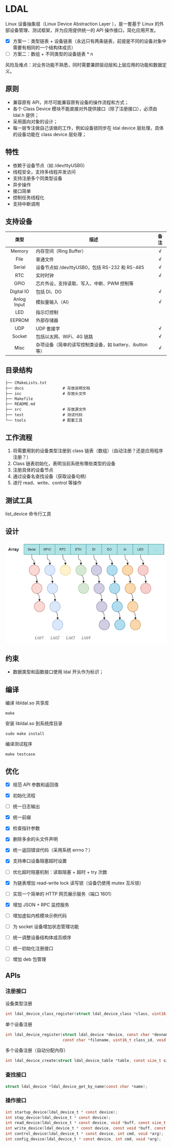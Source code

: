 # LDAL

Linux 设备抽象层（Linux Device Abstraction Layer ），是一套基于 Linux 的外部设备管理、测试框架，并为应用提供统一的 API 操作接口，简化应用开发。

- [x] 方案一：类型链表 + 设备链表（永远只有两条链表，前提是不同的设备对象中需要有相同的一个结构体成员）
- [ ] 方案二：数组 + 不同类型的设备链表 * n

风险及难点：对业务功能不熟悉，同时需要兼顾驱动层和上层应用的功能和数据定义。



## 原则

- 兼容原有 API，并尽可能兼容原有设备的操作流程和方式；
- 各个 Class Device 模块不能直接对外提供接口（除了注册接口），必须由 ldal.h 提供；
- 采用面向对象的设计；
- 每一层专注做自己该做的工作，例如设备锁同步在 ldal device 层处理，具体的设备功能在 class device 层处理；



## 特性

- 依赖于设备节点（如 /dev/ttyUSB0）
- 线程安全，支持多线程并发访问
- 支持注册多个同类型设备
- 异步操作
- 接口简单
- 控制任务线程化
- 支持中断调用



## 支持设备

|    类型     | 描述                                                     | 备注 |
| :---------: | -------------------------------------------------------- | :--: |
|   Memory    | 内存空间（Ring Buffer）                                  |  √   |
|    File     | 普通文件                                                 |  √   |
|   Serial    | 设备节点如 /dev/ttyUSB0，包括 RS-232 和 RS-485           |  √   |
|     RTC     | 实时时钟                                                 |  √   |
|    GPIO     | 芯片外设，支持读取、写入、中断、PWM 控制等               |      |
| Digital IO  | 包括 DI、DO                                              |  √   |
| Anlog Input | 模拟量输入（AI）                                         |  √   |
|     LED     | 指示灯控制                                               |      |
|   EEPROM    | 外部存储器                                               |      |
|     UDP     | UDP 套接字                                               |  √   |
|   Socket    | 包括以太网、WiFi、4G 链路                                |  √   |
|    Misc     | 杂项设备（简单的读写控制类设备，如 battery、ibutton 等） |  √   |


## 目录结构

```shell
├── CMakeLists.txt
├── docs                 # 存放说明文档
├── inc                  # 存放头文件
├── Makefile
├── README.md
├── src                  # 存放源文件
├── test                 # 测试代码
└── tools                # 配套工具
```


## 工作流程

1. 将需要用到的设备类型注册到 class 链表（数组）（自动注册？还是应用程序注册？）
2. Class 链表初始化，表明当前系统有哪些类型的设备
3. 注册具体的设备节点
4. 通过设备名查找设备（获取设备句柄）
5. 进行 read、write、control 等操作



## 测试工具

list_device 命令行工具



## 设计


![](docs/images/linux-device-astration-layer-list.png)



## 约束

- 数据类型和函数接口使用 ldal 开头作为标识；



## 编译

编译 libldal.so 共享库

```shell
make
```

安装 libldal.so 到系统库目录

```shell
sudo make install
```

编译测试程序

```shell
make testcase
```



## 优化

- [x] 规范 API 参数和返回值
- [x] 初始化流程
- [ ] 统一日志输出
- [x] 统一前缀
- [x] 检查指针参数
- [x] 删除多余的头文件声明
- [x] 统一返回错误代码（采用系统 errno？）
- [x] 支持串口设备阻塞超时设置
- [ ] 优化超时阻塞机制：读取阻塞 + 超时 + try 次数
- [x] 为链表增加 read-write lock 读写锁（设备仍使用 mutex 互斥锁）
- [ ] 实现一个简单的 HTTP 网页展示服务（端口 1601）
- [x] 增加 JSON + RPC 监控服务
- [ ] 增加虚拟内核模块示例代码
- [ ] 为 socket 设备增加状态管理功能
- [ ] 统一调整设备结构体成员顺序
- [ ] 统一初始化注册接口
- [ ] 增加 deb 包管理



## APIs

### 注册接口


设备类型注册

```c
int ldal_device_class_register(struct ldal_device_class *class, uint16_t class_id);
```

单个设备注册

```c
int ldal_device_register(struct ldal_device *device, const char *devname, 
                         const char *filename, uint16_t class_id, void *user_data);
```

多个设备注册（自动分配内存）

```c
int ldal_device_create(struct ldal_device_table *table, const size_t size);
```



### 查找接口

```c
struct ldal_device *ldal_device_get_by_name(const char *name);
```



### 操作接口

```c
int startup_device(ldal_device_t * const device);
int stop_device(ldal_device_t * const device);
int read_device(ldal_device_t * const device, void *buff, const size_t len);
int write_device(ldal_device_t * const device, const void *buff, const size_t len);
int control_device(ldal_device_t * const device, int cmd, void *arg);
int config_device(ldal_device_t * const device, int cmd, void *arg);
```

